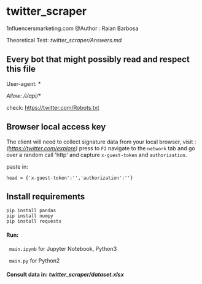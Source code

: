 # twitter_scraper

1nfluencersmarketing.com
@Author : Raian Barbosa

Theoretical Test: *twitter_scraper/Answers.md*


## Every bot that might possibly read and respect this file

User-agent: *

*Allow: /i/api/**

check: https://twitter.com/Robots.txt


## Browser local access key

The client will need to collect signature data from your local browser,
visit : _(https://twitter.com/explore)_
press to ```F2``` navigate to the ```network``` tab and go over a random call 'http' and capture ```x-guest-token``` and ```authorization```.

paste in:
```
head = {'x-guest-token':'','authorization':''}
```
## Install requirements

``` 
pip install pandas
pip install numpy
pip install requests
```
#### Run:

``` main.ipynb``` for Jupyter Notebook, Python3

``` main.py``` for Python2

#### Consult data in: *twitter_scraper/dataset.xlsx*
